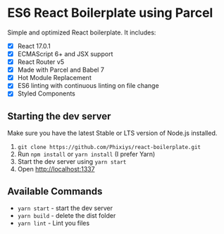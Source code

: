 # ES6 React Boilerplate using Parcel

Simple and optimized React boilerplate. It includes:

- [x] React 17.0.1
- [x] ECMAScript 6+ and JSX support
- [x] React Router v5
- [x] Made with Parcel and Babel 7
- [x] Hot Module Replacement
- [x] ES6 linting with continuous linting on file change
- [x] Styled Components

## Starting the dev server

Make sure you have the latest Stable or LTS version of Node.js installed.

1. `git clone https://github.com/Phixiys/react-boilerplate.git`
2. Run `npm install` or `yarn install` (I prefer Yarn)
3. Start the dev server using `yarn start`
4. Open [http://localhost:1337](http://localhost:1337)

## Available Commands

- `yarn start` - start the dev server
- `yarn build` - delete the dist folder
- `yarn lint` - Lint you files